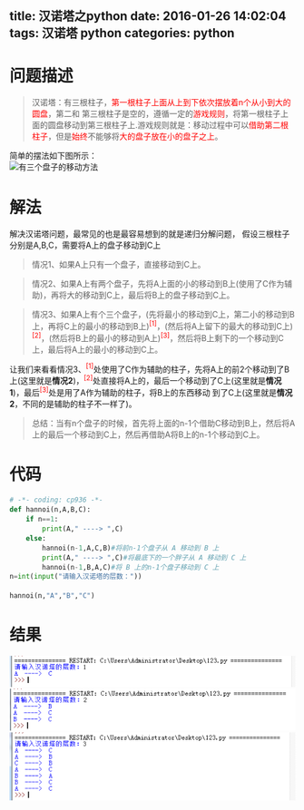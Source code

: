 title: 汉诺塔之python
date: 2016-01-26 14:02:04
tags:
 汉诺塔
 python
categories: 
 python
---

# 问题描述
>汉诺塔：有三根柱子，<font color=red>第一根柱子上面从上到下依次摆放着n个从小到大的圆盘</font>，第二和  第三根柱子是空的，遵循一定的<font color=red>游戏规则</font>，将第一根柱子上面的圆盘移动到第三根柱子上.游戏规则就是：移动过程中可以<font color=red>借助第二根柱子</font>，但是<font color=red>始终</font>不能够将<font color=red>大的盘子放在小的盘子之上</font>。

简单的摆法如下图所示：
<br>
![有三个盘子的移动方法](http://wuzhiwei.net/articlePic/Tower_of_Hanoi.jpeg)
# 解法
解决汉诺塔问题，最常见的也是最容易想到的就是递归分解问题，
假设三根柱子分别是A,B,C，需要将A上的盘子移动到C上
>情况1、如果A上只有一个盘子，直接移动到C上。

>情况2、如果A上有两个盘子，先将A上面的小的移动到B上(使用了C作为辅助)，再将大的移动到C上，最后将B上的盘子移动到C上。

>情况3、如果A上有个三个盘子，(先将最小的移动到C上，第二小的移动到B上，再将C上的最小的移动到B上)<font color=red><SUP>[1]</SUP></font>，(然后将A上留下的最大的移动到C上)<font color=red><SUP>[2]</SUP></font>，(然后将B上的最小的移动到A上)<font color=red><SUP>[3]</SUP></font>，然后将B上剩下的一个移动到C上，最后将A上的最小的移动到C上。

让我们来看看情况3、<font color=red><SUP>[1]</SUP></font>处使用了C作为辅助的柱子，先将A上的前2个移动到了B上(这里就是<b>情况2</b>)，<font color=red><SUP>[2]</SUP></font>处直接将A上的，最后一个移动到了C上(这里就是<b>情况1</b>)，最后<font color=red><SUP>[3]</SUP></font>处是用了A作为辅助的柱子，将B上的东西移动 到了C上(这里就是<b>情况2</b>，不同的是辅助的柱子不一样了)。
>总结：当有n个盘子的时候，首先将上面的n-1个借助C移动到B上，然后将A上的最后一个移动到C上，然后再借助A将B上的n-1个移动到C上。


# 代码
```python
# -*- coding: cp936 -*-  
def hannoi(n,A,B,C):  
    if n==1:  
        print(A," ----> ",C)  
    else:  
        hannoi(n-1,A,C,B)#将前n-1个盘子从 A 移动到 B 上  
        print(A," ----> ",C)#将最底下的一个胖子从 A 移动到 C 上  
        hannoi(n-1,B,A,C)#将 B 上的n-1个盘子移动到 C 上  
n=int(input("请输入汉诺塔的层数："))  

hannoi(n,"A","B","C")  

```
# 结果
![result](/images/hannui_result1.png)
![result](/images/hannui_result2.png)
![result](/images/hannui_result3.png)


